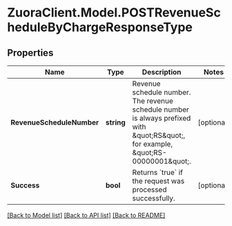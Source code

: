 # ZuoraClient.Model.POSTRevenueScheduleByChargeResponseType

## Properties

Name | Type | Description | Notes
------------ | ------------- | ------------- | -------------
**RevenueScheduleNumber** | **string** | Revenue schedule number. The revenue schedule number is always prefixed with \&quot;RS\&quot;, for example, \&quot;RS-00000001\&quot;.  | [optional] 
**Success** | **bool** | Returns &#x60;true&#x60; if the request was processed successfully.  | [optional] 

[[Back to Model list]](../README.md#documentation-for-models) [[Back to API list]](../README.md#documentation-for-api-endpoints) [[Back to README]](../README.md)

